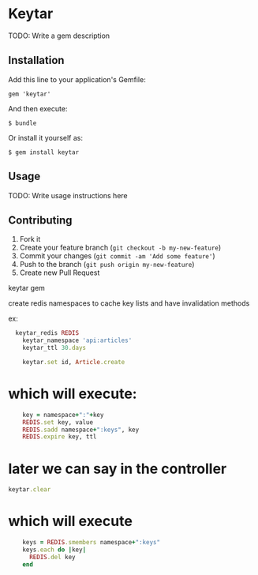 # Keytar

TODO: Write a gem description

## Installation

Add this line to your application's Gemfile:

    gem 'keytar'

And then execute:

    $ bundle

Or install it yourself as:

    $ gem install keytar

## Usage

TODO: Write usage instructions here

## Contributing

1. Fork it
2. Create your feature branch (`git checkout -b my-new-feature`)
3. Commit your changes (`git commit -am 'Add some feature'`)
4. Push to the branch (`git push origin my-new-feature`)
5. Create new Pull Request


keytar gem

create redis namespaces to cache key lists and have invalidation methods

ex: 

```ruby
  keytar_redis REDIS
	keytar_namespace 'api:articles'
	keytar_ttl 30.days

	keytar.set id, Article.create
```

# which will execute: 
```ruby
	key = namespace+":"+key
	REDIS.set key, value
	REDIS.sadd namespace+":keys", key
	REDIS.expire key, ttl
```

# later we can say in the controller
```ruby
keytar.clear
```
# which will execute
```ruby
	keys = REDIS.smembers namespace+":keys"
	keys.each do |key|
	  REDIS.del key
	end
```

